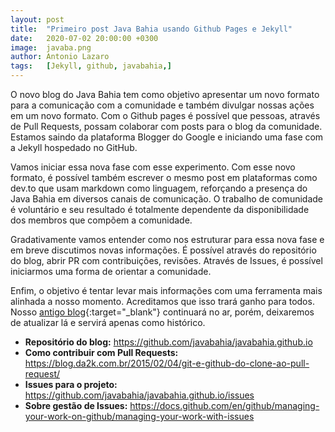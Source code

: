```yaml
---
layout: post
title:  "Primeiro post Java Bahia usando Github Pages e Jekyll"
date:   2020-07-02 20:00:00 +0300
image:  javaba.png
author: Antonio Lazaro
tags:   [Jekyll, github, javabahia,]
---
```


O novo blog do Java Bahia tem como objetivo apresentar um novo formato para a comunicação com a comunidade e também divulgar nossas ações em um novo formato. Com o Github pages é possível que pessoas, através de Pull Requests, possam colaborar com posts para o blog da comunidade. Estamos saindo da plataforma Blogger do Google e iniciando uma fase com a Jekyll hospedado no GitHub.

Vamos iniciar essa nova fase com esse experimento. Com esse novo formato, é possível também escrever o mesmo post em plataformas como dev.to que usam markdown como linguagem, reforçando a presença do Java Bahia em diversos canais de comunicação. O trabalho de comunidade é voluntário e seu resultado é totalmente dependente da disponibilidade dos membros que compõem a comunidade.

Gradativamente vamos entender como nos estruturar para essa nova fase e em breve discutimos novas informações. É possível através do repositório do blog, abrir PR com contribuições, revisões. 
Através de Issues, é possível iniciarmos uma forma de orientar a comunidade.

Enfim, o objetivo é tentar levar mais informações com uma ferramenta mais alinhada a nosso momento. Acreditamos que isso trará ganho para todos. Nosso [antigo blog](http://javabahia.blogspot.com/){:target="\_blank"} continuará no ar, porém, deixaremos de atualizar lá e servirá apenas como histórico.

- **Repositório do blog:** https://github.com/javabahia/javabahia.github.io
- **Como contribuir com Pull Requests:** https://blog.da2k.com.br/2015/02/04/git-e-github-do-clone-ao-pull-request/
- **Issues para o projeto:** https://github.com/javabahia/javabahia.github.io/issues
- **Sobre gestão de Issues:** https://docs.github.com/en/github/managing-your-work-on-github/managing-your-work-with-issues

